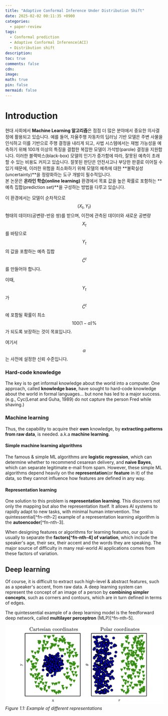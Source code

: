 ```yaml
---
title: "Adaptive Conformal Inference Under Distribution Shift"
date: 2025-02-02 00:11:35 +0900
categories:
  - paper-review
tags:
  - Conformal prediction
  - Adaptive Conformal Inference(ACI)
  - Distribution shift
description: 
toc: true
comments: false
cdn: 
image:
math: true
pin: false
mermaid: false
---
```

# Introduction

현대 사회에서 **Machine Learning 알고리즘**은 점점 더 많은 분야에서 중요한 의사결정에 활용되고 있습니다. 
예를 들어, 자율주행 자동차의 딥러닝 기반 모델은 주변 사물을 인식하고 이를 기반으로 주행 결정을 내리게 되고,
사법 시스템에서는 재범 가능성을 예측하기 위해 100개 이상의 특징을 결합한 복잡한 모델이 가석방(parole) 결정을 지원합니다.
이러한 블랙박스(black-box) 모델의 인기가 증가함에 따라, 잘못된 예측이 초래할 수 있는 비용도 커지고 있습니다. 잘못된 판단은 안전사고나 부당한 판결로 이어질 수 있기 때문에, 이러한 위험을 최소화하기 위해 모델의 예측에 대한 **불확실성(uncertainty)**을 정량화하는 도구 개발이 필수적입니다.  
본 논문은 **온라인 학습(online learning)** 환경에서 목표 값을 높은 확률로 포함하는 **예측 집합(prediction set)**을 구성하는 방법을 다루고 있습니다. 

이 환경에서는 모델이 순차적으로 $$(X_t, Y_t)$$ 형태의 데이터(공변량-반응 쌍)를 받으며, 이전에 관측된 데이터와 새로운 공변량 $$X_t$$를 바탕으로 $$Y_t$$의 값을 포함하는 예측 집합 $$\hat{C}^t$$를 만들어야 합니다. 

이때, $$Y_t$$가 $$\hat{C}^t$$에 포함될 확률이 최소 
$$
100(1 - \alpha)\%
$$
가 되도록 보장하는 것이 목표입니다. 

여기서 $$\alpha$$는 사전에 설정한 신뢰 수준입니다.

### Hard-code knowledge

The key is to get informal knowledge about the world into a computer.
One approach, called **knowledge base**, have sought to hard-code knowledge about the world in formal languages... but none has led to a major success.
(e.g., Cyc(Lenat and Guha, 1989) do not capture the person Fred while shaving.)

### Machine learning

Thus, the capability to acquire their **own** knowledge, by **extracting patterns from raw data**, is needed. a.k.a **machine learning**.

#### Simple machine learning algorithms

The famous & simple ML algorithms are **logistic regression**, which can determine whether to recommend cesarean delivery, and **naive Bayes**, which can separate legitimate e-mail from spam.
However, these simple ML algorithms depend heavily on the **representation**(or **feature** in it) of the data, so they cannot influence how features are defined in any way.



#### Representation learning

One solution to this problem is **representation learning**.
This discovers not only the mapping but also the representation itself.
It allows AI systems to rapidly adapt to new tasks, with minimal human intervention.
The quintessential[^fn-nth-2] example of a representation learning algorithm is the **autoencoder**[^fn-nth-3].

When designing features or algorithms for learning features, our goal is usually to separate the **factors[^fn-nth-4] of variation**, which include the speaker's age, their sex, their accent and the words they are speaking.
The major source of difficulty in many real-world AI applications comes from these factors of variation.

## Deep learning


Of course, it is difficult to extract such high-level & abstract features, such as a speaker's accent, from raw data.
A deep learning system can represent the concept of an image of a person by **combining simpler concepts**, such as corners and contours, which are in turn defined in terms of edges.

The quintessential example of a deep learning model is the feedforward deep network, called **multilayer perceptron** (MLP)[^fn-nth-5].

![Desktop View](/assets/img/paper-review/aci/fig1.1.png)
_Figure 1.1: Example of different representations_